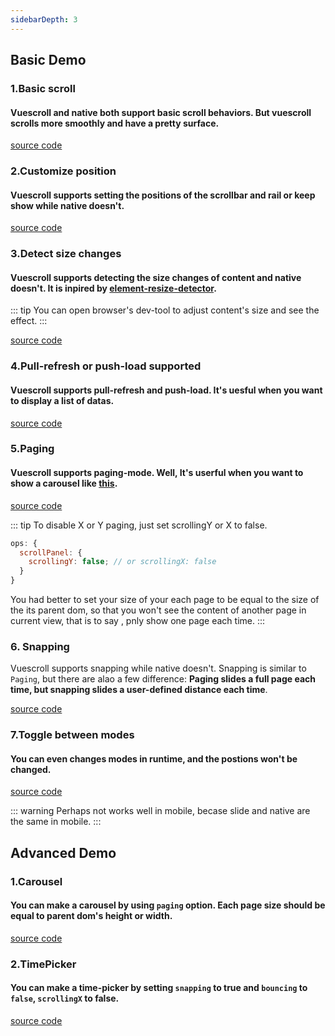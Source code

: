 ```yaml
---
sidebarDepth: 3
---
```


## Basic Demo

### 1.Basic scroll

#### Vuescroll and native both support basic scroll behaviors. But vuescroll scrolls more smoothly and have a pretty surface.

<ClientOnly>
<Demo-Basic-OrdinaryScroll />
</ClientOnly>

[source code](https://github.com/YvesCoding/vuescrolljs/blob/master/docs/.vuepress/components/Demo/Basic/OrdinaryScroll.vue)

### 2.Customize position

#### Vuescroll supports setting the positions of the scrollbar and rail or keep show while native doesn't.

<ClientOnly>
<Demo-Basic-SetPositionAndKeepShow />
</ClientOnly>

[source code](https://github.com/YvesCoding/vuescrolljs/blob/master/docs/.vuepress/components/Demo/Basic/SetPositionAndKeepShow.vue)

### 3.Detect size changes

#### Vuescroll supports detecting the size changes of content and native doesn't. It is inpired by [element-resize-detector](https://github.com/wnr/element-resize-detector).

::: tip
You can open browser's dev-tool to adjust content's size and see the effect.
:::
<ClientOnly>
<Demo-Basic-DetectSizeChange />
</ClientOnly>

[source code](https://github.com/YvesCoding/vuescrolljs/blob/master/docs/.vuepress/components/Demo/Basic/DetectSizeChange.vue)

### 4.Pull-refresh or push-load supported

#### Vuescroll supports pull-refresh and push-load. It's uesful when you want to display a list of datas.

<ClientOnly>
<Demo-Basic-PullRefreshOrPushLoad />
</ClientOnly>

[source code](https://github.com/YvesCoding/vuescrolljs/blob/master/docs/.vuepress/components/Demo/Basic/PullRefreshOrPushLoad.vue)

### 5.Paging

#### Vuescroll supports paging-mode. Well, It's userful when you want to show a carousel like [this](http://element-cn.eleme.io/#/zh-CN/component/carousel).

<ClientOnly>
<Demo-Basic-Paging />
</ClientOnly>

[source code](https://github.com/YvesCoding/vuescrolljs/blob/master/docs/.vuepress/components/Demo/Basic/Paging.vue)

::: tip
To disable X or Y paging, just set scrollingY or X to false.

```javascript
ops: {
  scrollPanel: {
    scrollingY: false; // or scrollingX: false
  }
}
```

You had better to set your size of your each page to be equal to the size of the its parent dom, so that you won't see the content of another page in current view, that is to say , pnly show one page each time.
:::

### 6. Snapping

Vuescroll supports snapping while native doesn't. Snapping is similar to `Paging`, but there are alao a few difference: **Paging slides a full page each time, but snapping slides a user-defined distance each time**.

<ClientOnly>
<Demo-Basic-Snapping />
</ClientOnly>

[source code](https://github.com/YvesCoding/vuescrolljs/blob/master/docs/.vuepress/components/Demo/Basic/Snapping.vue)

### 7.Toggle between modes

#### You can even changes modes in runtime, and the postions won't be changed.

<ClientOnly>
<Demo-Basic-SwitchMode />
</ClientOnly>

[source code](https://github.com/YvesCoding/vuescrolljs/blob/master/docs/.vuepress/components/Demo/Basic/SwitchMode.vue)

::: warning
Perhaps not works well in mobile, becase slide and native are the same in mobile.
:::

## Advanced Demo

### 1.Carousel

#### You can make a carousel by using `paging` option. Each page size should be equal to parent dom's height or width.

<ClientOnly>
<Demo-Advance-MakeACarousel />
</ClientOnly>

[source code](https://github.com/YvesCoding/vuescrolljs/blob/master/docs/.vuepress/components/Demo/Advance/MakeACarousel.vue)

### 2.TimePicker

#### You can make a time-picker by setting `snapping` to true and `bouncing` to `false`, `scrollingX` to false.

<ClientOnly>
<Demo-Advance-MakeATimePicker />
</ClientOnly>

[source code](https://github.com/YvesCoding/vuescrolljs/blob/master/docs/.vuepress/components/Demo/Advance/MakeATimePicker.vue)
